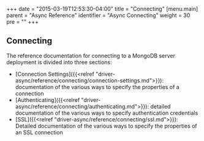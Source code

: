 +++
date = "2015-03-19T12:53:30-04:00"
title = "Connecting"
[menu.main]
  parent = "Async Reference"
  identifier = "Async Connecting"
  weight = 30
  pre = "<i class='fa'></i>"
+++

## Connecting

The reference documentation for connecting to a MongoDB server deployment is divided into three sections:   

- [Connection Settings]({{<relref "driver-async/reference/connecting/connection-settings.md">}}): documentation of the various ways to specify the properties of a connection
- [Authenticating]({{<relref "driver-async/reference/connecting/authenticating.md">}}): detailed documentation of the various ways to specify authentication credentials
- [SSL]({{<relref "driver-async/reference/connecting/ssl.md">}}): Detailed documentation of the various ways to specify the properties of an SSL connection
